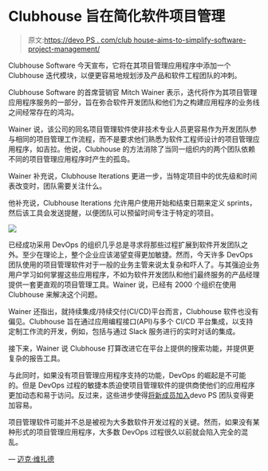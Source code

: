 # Clubhouse 旨在简化软件项目管理

> 原文:[https://devo PS . com/club house-aims-to-simplify-software-project-management/](https://devops.com/clubhouse-aims-to-simplify-software-project-management/)

Clubhouse Software 今天宣布，它将在其项目管理应用程序中添加一个 Clubhouse 迭代模块，以便更容易地规划涉及产品和软件工程团队的冲刺。

Clubhouse Software 的首席营销官 Mitch Wainer 表示，迭代将作为其项目管理应用程序服务的一部分，旨在弥合软件开发团队和他们为之构建应用程序的业务线之间经常存在的鸿沟。

Wainer 说，该公司的同名项目管理软件使非技术专业人员更容易作为开发团队参与相同的项目管理工作流程，而不是要求他们熟悉为软件工程师设计的项目管理应用程序，如吉拉。他说，Clubhouse 的方法消除了当同一组织内的两个团队依赖不同的项目管理应用程序时产生的孤岛。

Wainer 补充说，Clubhouse Iterations 更进一步，当特定项目中的优先级和时间表改变时，团队需要关注什么。

他补充说，Clubhouse Iterations 允许用户使用开始和结束日期来定义 sprints，然后该工具会发送提醒，以便团队可以预留时间专注于特定的项目。

![](../Images/d569c08370d9bf013c3dbbc62de8e3f0.png)

已经成功采用 DevOps 的组织几乎总是寻求将那些过程扩展到软件开发团队之外。至少在理论上，整个企业应该渴望变得更加敏捷。然而，今天许多 DevOps 团队使用的项目管理软件对于一般的业务主管来说太复杂和吓人了。与其强迫业务用户学习如何掌握这些应用程序，不如为软件开发团队和他们最终服务的产品经理提供一套更直观的项目管理工具。Wainer 说，已经有 2000 个组织在使用 Clubhouse 来解决这个问题。

Wainer 还指出，就持续集成/持续交付(CI/CD)平台而言，Clubhouse 软件也没有偏见。Clubhouse 旨在通过应用编程接口(API)与多个 CI/CD 平台集成，以支持定制工作流的开发，例如，包括与通过 Slack 服务进行的实时对话的集成。

接下来，Wainer 说 Clubhouse 打算改进它在平台上提供的搜索功能，并提供更复杂的报告工具。

与此同时，如果没有项目管理应用程序支持的功能，DevOps 的崛起是不可能的。但是 DevOps 过程的敏捷本质迫使项目管理软件的提供商使他们的应用程序更加动态和易于访问。反过来，这些进步使得[将新成员加入](https://devops.com/citizen-developers-drive-productivity-and-innovation/)devo PS 团队变得更加容易。

项目管理软件可能并不总是被视为大多数软件开发过程的关键。然而，如果没有某种形式的项目管理应用程序，大多数 DevOps 过程很久以前就会陷入完全的混乱。

— [迈克·维扎德](https://devops.com/author/mike-vizard/)
